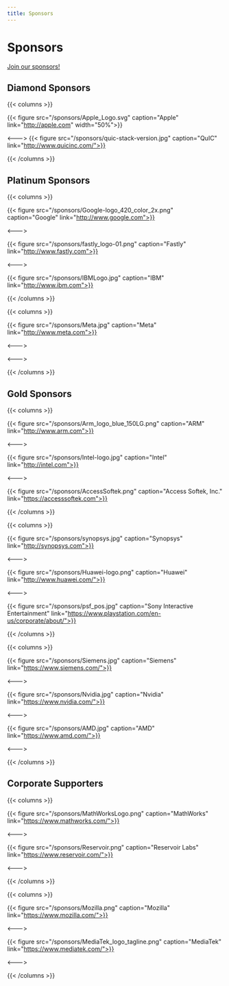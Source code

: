 ```yaml
---
title: Sponsors
---
```

<!-- markdownlint-disable -->

# Sponsors

[Join our sponsors!](/documents/sponsorship/LLVMFoundation-Sponsorship-20190802.pdf)

## Diamond Sponsors

{{< columns >}}

{{< figure src="/sponsors/Apple_Logo.svg" caption="Apple" link="http://apple.com" width="50%">}}

<--->
{{< figure src="/sponsors/quic-stack-version.jpg" caption="QuIC" link="http://www.quicinc.com/">}}
 
{{< /columns >}}

## Platinum Sponsors

{{< columns >}}

{{< figure src="/sponsors/Google-logo_420_color_2x.png" caption="Google" link="http://www.google.com">}}

<--->

{{< figure src="/sponsors/fastly_logo-01.png" caption="Fastly" link="http://www.fastly.com">}}

<--->

{{< figure src="/sponsors/IBMLogo.jpg" caption="IBM" link="http://www.ibm.com">}}

{{< /columns >}}

{{< columns >}}

{{< figure src="/sponsors/Meta.jpg" caption="Meta" link="http://www.meta.com">}}

<--->

<--->

{{< /columns >}}

## Gold Sponsors

{{< columns >}}

{{< figure src="/sponsors/Arm_logo_blue_150LG.png" caption="ARM" link="http://www.arm.com">}}

<--->

{{< figure src="/sponsors/Intel-logo.jpg" caption="Intel" link="http://intel.com">}}

<--->

{{< figure src="/sponsors/AccessSoftek.png" caption="Access Softek, Inc." link="https://accesssoftek.com">}}

{{< /columns >}}

{{< columns >}}

{{< figure src="/sponsors/synopsys.jpg" caption="Synopsys" link="http://synopsys.com">}}


<--->

{{< figure src="/sponsors/Huawei-logo.png" caption="Huawei" link="http://www.huawei.com/">}}


<--->

{{< figure src="/sponsors/psf_pos.jpg" caption="Sony Interactive Entertainment" link="https://www.playstation.com/en-us/corporate/about/">}}


{{< /columns >}}

{{< columns >}}

{{< figure src="/sponsors/Siemens.jpg" caption="Siemens" link="https://www.siemens.com/">}}

<--->

{{< figure src="/sponsors/Nvidia.jpg" caption="Nvidia" link="https://www.nvidia.com/">}}

<--->

{{< figure src="/sponsors/AMD.jpg" caption="AMD" link="https://www.amd.com/">}}

<--->

{{< /columns >}}


## Corporate Supporters

{{< columns >}}

{{< figure src="/sponsors/MathWorksLogo.png" caption="MathWorks" link="https://www.mathworks.com/">}}

<--->

{{< figure src="/sponsors/Reservoir.png" caption="Reservoir Labs" link="https://www.reservoir.com/">}}


<--->

{{< /columns >}}

{{< columns >}}

{{< figure src="/sponsors/Mozilla.png" caption="Mozilla" link="https://www.mozilla.com/">}}

<--->

{{< figure src="/sponsors/MediaTek_logo_tagline.png" caption="MediaTek" link="https://www.mediatek.com/">}}

<--->


{{< /columns >}}

